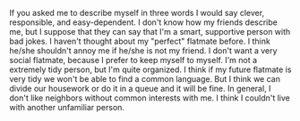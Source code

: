 If you asked me to describe myself in three words I would say clever, responsible, and easy-dependent. I don't know how my friends describe me, but I suppose that they can say that I'm a smart, supportive person with bad jokes. I haven't thought about my "perfect" flatmate before. I think he/she shouldn't annoy me if he/she is not my friend. I don't want a very social flatmate, because I prefer to keep myself to myself. I'm not a extremely tidy person, but I'm quite organized. I think if my future flatmate is very tidy we won't be able to find a common language. But I think we can divide our housework or do it in a queue and it will be fine. In general, I don't like neighbors without common interests with me. I think I couldn't live with another unfamiliar person.
